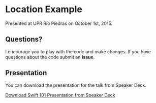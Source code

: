 # Location Example

Presented at UPR Rio Piedras on October 1st, 2015.

## Questions?

I encourage you to play with the code and make changes. If you have questions about the code submit an **Issue**.

## Presentation

You can download the presentation for the talk from Speaker Deck.

[Download Swift 101 Presentation from Speaker Deck](https://speakerdeck.com/axelrivera/swift-1)
